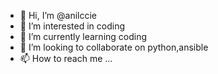 - 👋 Hi, I’m @anilccie
- 👀 I’m interested in coding
- 🌱 I’m currently learning coding
- 💞️ I’m looking to collaborate on python,ansible
- 📫 How to reach me ...

<!---
anilccie/anilccie is a ✨ special ✨ repository because its `README.md` (this file) appears on your GitHub profile.
You can click the Preview link to take a look at your changes.
--->
